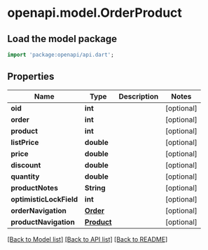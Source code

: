 # openapi.model.OrderProduct

## Load the model package
```dart
import 'package:openapi/api.dart';
```

## Properties
Name | Type | Description | Notes
------------ | ------------- | ------------- | -------------
**oid** | **int** |  | [optional] 
**order** | **int** |  | [optional] 
**product** | **int** |  | [optional] 
**listPrice** | **double** |  | [optional] 
**price** | **double** |  | [optional] 
**discount** | **double** |  | [optional] 
**quantity** | **double** |  | [optional] 
**productNotes** | **String** |  | [optional] 
**optimisticLockField** | **int** |  | [optional] 
**orderNavigation** | [**Order**](Order.md) |  | [optional] 
**productNavigation** | [**Product**](Product.md) |  | [optional] 

[[Back to Model list]](../README.md#documentation-for-models) [[Back to API list]](../README.md#documentation-for-api-endpoints) [[Back to README]](../README.md)


